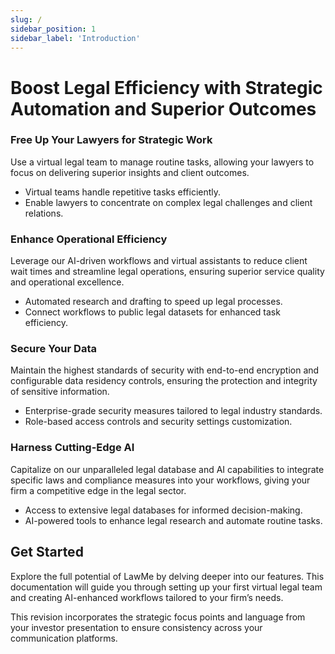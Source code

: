 ```yaml
---
slug: /
sidebar_position: 1
sidebar_label: 'Introduction'
---
```


# Boost Legal Efficiency with Strategic Automation and Superior Outcomes

### Free Up Your Lawyers for Strategic Work

Use a virtual legal team to manage routine tasks, allowing your lawyers to focus on delivering superior insights and client outcomes.

- Virtual teams handle repetitive tasks efficiently.
- Enable lawyers to concentrate on complex legal challenges and client relations.

### Enhance Operational Efficiency

Leverage our AI-driven workflows and virtual assistants to reduce client wait times and streamline legal operations, ensuring superior service quality and operational excellence.

- Automated research and drafting to speed up legal processes.
- Connect workflows to public legal datasets for enhanced task efficiency.

### Secure Your Data

Maintain the highest standards of security with end-to-end encryption and configurable data residency controls, ensuring the protection and integrity of sensitive information.

- Enterprise-grade security measures tailored to legal industry standards.
- Role-based access controls and security settings customization.

### Harness Cutting-Edge AI

Capitalize on our unparalleled legal database and AI capabilities to integrate specific laws and compliance measures into your workflows, giving your firm a competitive edge in the legal sector.

- Access to extensive legal databases for informed decision-making.
- AI-powered tools to enhance legal research and automate routine tasks.

## Get Started

Explore the full potential of LawMe by delving deeper into our features. This documentation will guide you through setting up your first virtual legal team and creating AI-enhanced workflows tailored to your firm’s needs.

This revision incorporates the strategic focus points and language from your investor presentation to ensure consistency across your communication platforms.